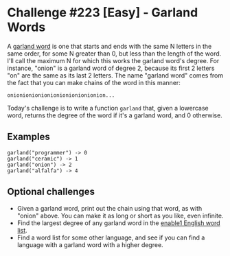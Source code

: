 # Challenge #223 [Easy] - Garland Words

A [garland word](http://blog.vivekhaldar.com/post/89763722591/garland-words) is one that starts and ends with the same N letters in the same order, for some N greater than 0, but less than the length of the word. I'll call the maximum N for which this works the garland word's degree. For instance, "onion" is a garland word of degree 2, because its first 2 letters "on" are the same as its last 2 letters. The name "garland word" comes from the fact that you can make chains of the word in this manner:
```
onionionionionionionionionionion...
```
Today's challenge is to write a function `garland` that, given a lowercase word, returns the degree of the word if it's a garland word, and 0 otherwise.

## Examples
```
garland("programmer") -> 0
garland("ceramic") -> 1
garland("onion") -> 2
garland("alfalfa") -> 4
```

## Optional challenges

- Given a garland word, print out the chain using that word, as with "onion" above. You can make it as long or short as you like, even infinite.
- Find the largest degree of any garland word in the [enable1 English word list](https://code.google.com/p/dotnetperls-controls/downloads/detail?name=enable1.txt).
- Find a word list for some other language, and see if you can find a language with a garland word with a higher degree.
